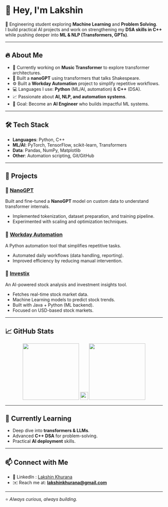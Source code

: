 # 👋 Hey, I'm Lakshin  

🚀 Engineering student exploring **Machine Learning** and **Problem Solving**.  
I build practical AI projects and work on strengthening my **DSA skills in C++** while pushing deeper into **ML & NLP (Transformers, GPTs)**.  

---

## 🔥 About Me  
- 🧠 Currently working on **Music Transformer** to explore transformer architectures.  
- 🧠 Built a  **nanoGPT** using transformers that talks Shakespeare.  
- ⚙️ Built a **Workday Automation** project to simplify repetitive workflows.  
- 💻 Languages I use: **Python** (ML/AI, automation) & **C++** (DSA).  
- 📈 Passionate about **AI, NLP, and automation systems**.  
- 🎯 Goal: Become an **AI Engineer** who builds impactful ML systems.  

---

## 🛠️ Tech Stack  
- **Languages**: Python, C++  
- **ML/AI**: PyTorch, TensorFlow, scikit-learn, Transformers  
- **Data**: Pandas, NumPy, Matplotlib  
- **Other**: Automation scripting, Git/GitHub  

---

## 🚀 Projects  

### 🔹 [NanoGPT ](https://github.com/lakshinkhurana/nanoGPT)  
Built and fine-tuned a **NanoGPT** model on custom data to understand transformer internals.  
- Implemented tokenization, dataset preparation, and training pipeline.  
- Experimented with scaling and optimization techniques.  

### 🔹 [Workday Automation](https://github.com/lakshinkhurana/workday-automation)  
A Python automation tool that simplifies repetitive tasks.  
- Automated daily workflows (data handling, reporting).  
- Improved efficiency by reducing manual intervention.  

### 🔹 [Investix](https://github.com/lakshinkhurana/Investix_Model)  
An AI-powered stock analysis and investment insights tool.  
- Fetches real-time stock market data.  
- Machine Learning models to predict stock trends.  
- Built with Java + Python (ML backend).  
- Focused on USD-based stock markets.  


---

## 📈 GitHub Stats  

<p align="center">
  <img src="https://github-readme-stats.vercel.app/api?username=lakshinkhurana&show_icons=true&theme=radical" height="180em"/>
  <img src="https://komarev.com/ghpvc/?username=lakshinkhurana&label=Profile%20views&color=0e75b6&style=flat" height="25em"/>
  <img src="https://github-readme-stats.vercel.app/api/top-langs/?username=lakshinkhurana&layout=compact&theme=radical" height="180em"/>
</p>


---

## 🌱 Currently Learning  
- Deep dive into **transformers & LLMs**.  
- Advanced **C++ DSA** for problem-solving.  
- Practical **AI deployment** skills.  

---

## 📫 Connect with Me  
- 💼 LinkedIn : [Lakshin Khurana](https://www.linkedin.com/in/lakshin-khurana-b610402a1/)
- ✉️ Reach me at: **lakshinkhurana@gmail.com**  

---
⭐️ *Always curious, always building.*  

